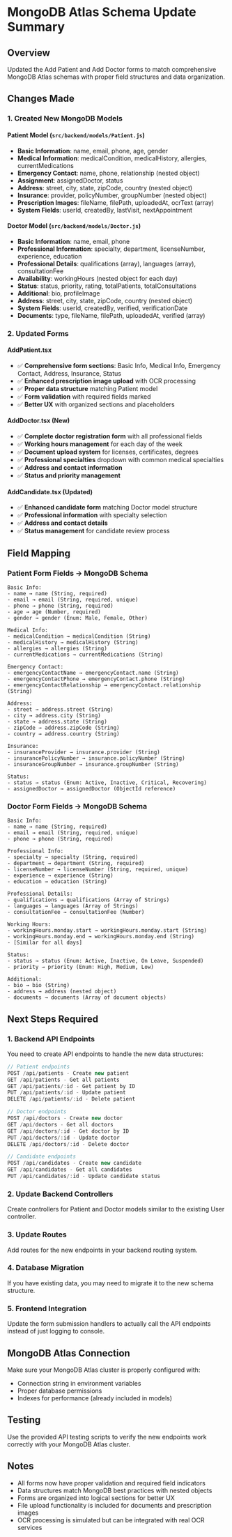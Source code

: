 # MongoDB Atlas Schema Update Summary

## Overview
Updated the Add Patient and Add Doctor forms to match comprehensive MongoDB Atlas schemas with proper field structures and data organization.

## Changes Made

### 1. Created New MongoDB Models

#### Patient Model (`src/backend/models/Patient.js`)
- **Basic Information**: name, email, phone, age, gender
- **Medical Information**: medicalCondition, medicalHistory, allergies, currentMedications
- **Emergency Contact**: name, phone, relationship (nested object)
- **Assignment**: assignedDoctor, status
- **Address**: street, city, state, zipCode, country (nested object)
- **Insurance**: provider, policyNumber, groupNumber (nested object)
- **Prescription Images**: fileName, filePath, uploadedAt, ocrText (array)
- **System Fields**: userId, createdBy, lastVisit, nextAppointment

#### Doctor Model (`src/backend/models/Doctor.js`)
- **Basic Information**: name, email, phone
- **Professional Information**: specialty, department, licenseNumber, experience, education
- **Professional Details**: qualifications (array), languages (array), consultationFee
- **Availability**: workingHours (nested object for each day)
- **Status**: status, priority, rating, totalPatients, totalConsultations
- **Additional**: bio, profileImage
- **Address**: street, city, state, zipCode, country (nested object)
- **System Fields**: userId, createdBy, verified, verificationDate
- **Documents**: type, fileName, filePath, uploadedAt, verified (array)

### 2. Updated Forms

#### AddPatient.tsx
- ✅ **Comprehensive form sections**: Basic Info, Medical Info, Emergency Contact, Address, Insurance, Status
- ✅ **Enhanced prescription image upload** with OCR processing
- ✅ **Proper data structure** matching Patient model
- ✅ **Form validation** with required fields marked
- ✅ **Better UX** with organized sections and placeholders

#### AddDoctor.tsx (New)
- ✅ **Complete doctor registration form** with all professional fields
- ✅ **Working hours management** for each day of the week
- ✅ **Document upload system** for licenses, certificates, degrees
- ✅ **Professional specialties** dropdown with common medical specialties
- ✅ **Address and contact information**
- ✅ **Status and priority management**

#### AddCandidate.tsx (Updated)
- ✅ **Enhanced candidate form** matching Doctor model structure
- ✅ **Professional information** with specialty selection
- ✅ **Address and contact details**
- ✅ **Status management** for candidate review process

## Field Mapping

### Patient Form Fields → MongoDB Schema
```
Basic Info:
- name → name (String, required)
- email → email (String, required, unique)
- phone → phone (String, required)
- age → age (Number, required)
- gender → gender (Enum: Male, Female, Other)

Medical Info:
- medicalCondition → medicalCondition (String)
- medicalHistory → medicalHistory (String)
- allergies → allergies (String)
- currentMedications → currentMedications (String)

Emergency Contact:
- emergencyContactName → emergencyContact.name (String)
- emergencyContactPhone → emergencyContact.phone (String)
- emergencyContactRelationship → emergencyContact.relationship (String)

Address:
- street → address.street (String)
- city → address.city (String)
- state → address.state (String)
- zipCode → address.zipCode (String)
- country → address.country (String)

Insurance:
- insuranceProvider → insurance.provider (String)
- insurancePolicyNumber → insurance.policyNumber (String)
- insuranceGroupNumber → insurance.groupNumber (String)

Status:
- status → status (Enum: Active, Inactive, Critical, Recovering)
- assignedDoctor → assignedDoctor (ObjectId reference)
```

### Doctor Form Fields → MongoDB Schema
```
Basic Info:
- name → name (String, required)
- email → email (String, required, unique)
- phone → phone (String, required)

Professional Info:
- specialty → specialty (String, required)
- department → department (String, required)
- licenseNumber → licenseNumber (String, required, unique)
- experience → experience (String)
- education → education (String)

Professional Details:
- qualifications → qualifications (Array of Strings)
- languages → languages (Array of Strings)
- consultationFee → consultationFee (Number)

Working Hours:
- workingHours.monday.start → workingHours.monday.start (String)
- workingHours.monday.end → workingHours.monday.end (String)
- [Similar for all days]

Status:
- status → status (Enum: Active, Inactive, On Leave, Suspended)
- priority → priority (Enum: High, Medium, Low)

Additional:
- bio → bio (String)
- address → address (nested object)
- documents → documents (Array of document objects)
```

## Next Steps Required

### 1. Backend API Endpoints
You need to create API endpoints to handle the new data structures:

```javascript
// Patient endpoints
POST /api/patients - Create new patient
GET /api/patients - Get all patients
GET /api/patients/:id - Get patient by ID
PUT /api/patients/:id - Update patient
DELETE /api/patients/:id - Delete patient

// Doctor endpoints
POST /api/doctors - Create new doctor
GET /api/doctors - Get all doctors
GET /api/doctors/:id - Get doctor by ID
PUT /api/doctors/:id - Update doctor
DELETE /api/doctors/:id - Delete doctor

// Candidate endpoints
POST /api/candidates - Create new candidate
GET /api/candidates - Get all candidates
PUT /api/candidates/:id - Update candidate status
```

### 2. Update Backend Controllers
Create controllers for Patient and Doctor models similar to the existing User controller.

### 3. Update Routes
Add routes for the new endpoints in your backend routing system.

### 4. Database Migration
If you have existing data, you may need to migrate it to the new schema structure.

### 5. Frontend Integration
Update the form submission handlers to actually call the API endpoints instead of just logging to console.

## MongoDB Atlas Connection
Make sure your MongoDB Atlas cluster is properly configured with:
- Connection string in environment variables
- Proper database permissions
- Indexes for performance (already included in models)

## Testing
Use the provided API testing scripts to verify the new endpoints work correctly with your MongoDB Atlas cluster.

## Notes
- All forms now have proper validation and required field indicators
- Data structures match MongoDB best practices with nested objects
- Forms are organized into logical sections for better UX
- File upload functionality is included for documents and prescription images
- OCR processing is simulated but can be integrated with real OCR services
